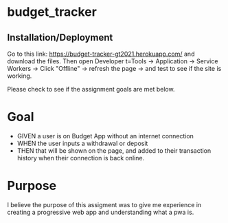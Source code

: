 # budget_tracker

## Installation/Deployment

Go to this link: <https://budget-tracker-gt2021.herokuapp.com/> and download the files. Then open Developer t=Tools -> Application -> Service Workers -> Click "Offline" -> refresh the page -> and test to see if the site is working.

Please check to see if the assignment goals are met below.

# Goal

* GIVEN a user is on Budget App without an internet connection
* WHEN the user inputs a withdrawal or deposit
* THEN that will be shown on the page, and added to their transaction history when their connection is back online.


# Purpose

I believe the purpose of this assigment was to give me experience in creating a progressive web app and understanding what a pwa is.